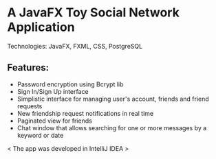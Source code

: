 # A JavaFX Toy Social Network Application
  Technologies: JavaFX, FXML, CSS, PostgreSQL


<h2>Features:</h2>

- Password encryption using Bcrypt lib
- Sign In/Sign Up interface
- Simplistic interface for managing user's account, friends and friend requests
- New friendship request notifications in real time
- Paginated view for friends
- Chat window that allows searching for one or more messages by a keyword or date

 < The app was developed in IntelliJ IDEA >
